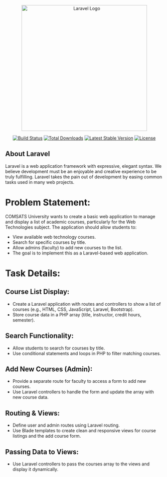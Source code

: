<p align="center"><a href="https://laravel.com" target="_blank"><img src="https://raw.githubusercontent.com/laravel/art/master/logo-lockup/5%20SVG/2%20CMYK/1%20Full%20Color/laravel-logolockup-cmyk-red.svg" width="400" alt="Laravel Logo"></a></p>

<p align="center">
<a href="https://github.com/laravel/framework/actions"><img src="https://github.com/laravel/framework/workflows/tests/badge.svg" alt="Build Status"></a>
<a href="https://packagist.org/packages/laravel/framework"><img src="https://img.shields.io/packagist/dt/laravel/framework" alt="Total Downloads"></a>
<a href="https://packagist.org/packages/laravel/framework"><img src="https://img.shields.io/packagist/v/laravel/framework" alt="Latest Stable Version"></a>
<a href="https://packagist.org/packages/laravel/framework"><img src="https://img.shields.io/packagist/l/laravel/framework" alt="License"></a>
</p>

## About Laravel

Laravel is a web application framework with expressive, elegant syntax. We believe development must be an enjoyable and creative experience to be truly fulfilling. Laravel takes the pain out of development by easing common tasks used in many web projects.

# Problem Statement:

COMSATS University wants to create a basic web application to manage and display a list of academic courses, particularly for the Web Technologies subject. The application should allow students to:

-   View available web technology courses.
-   Search for specific courses by title.
-   Allow admins (faculty) to add new courses to the list.
-   The goal is to implement this as a Laravel-based web application.

# Task Details:

## Course List Display:

-   Create a Laravel application with routes and controllers to show a list of courses (e.g., HTML, CSS, JavaScript, Laravel, Bootstrap).
-   Store course data in a PHP array (title, instructor, credit hours, semester).

## Search Functionality:

-   Allow students to search for courses by title.
-   Use conditional statements and loops in PHP to filter matching courses.

## Add New Courses (Admin):

-   Provide a separate route for faculty to access a form to add new courses.
-   Use Laravel controllers to handle the form and update the array with new course data.

## Routing & Views:

-   Define user and admin routes using Laravel routing.
-   Use Blade templates to create clean and responsive views for course listings and the add course form.

## Passing Data to Views:

-   Use Laravel controllers to pass the courses array to the views and display it dynamically.

